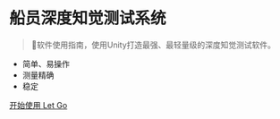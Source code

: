 ﻿<!-- _coverpage.md -->

# 船员深度知觉测试系统

> 💪软件使用指南，使用Unity打造最强、最轻量级的深度知觉测试软件。

- 简单、易操作
- 测量精确
- 稳定


[开始使用 Let Go](/README.md)